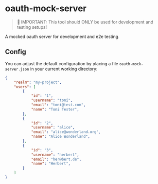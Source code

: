 # oauth-mock-server

> :rotating_light: IMPORTANT: This tool should ONLY be used for development and testing setups!

A mocked oauth server for development and e2e testing.

## Config

You can adjust the default configuration by placing a file `oauth-mock-server.json` in your current working directory:

```json
{
    "realm": "my-project",
    "users": [
        {
            "id": "1",
            "username": "toni",
            "email": "toni@test.com",
            "name": "Toni Tester",
        },
        {
            "id": "2",
            "username": "alice",
            "email": "alice@wonderland.org",
            "name": "Alice Wonderland",
        },
        {
            "id": "3",
            "username": "herbert",
            "email": "her@bert.de",
            "name": "Herbert",
        }
    ]
}
```
